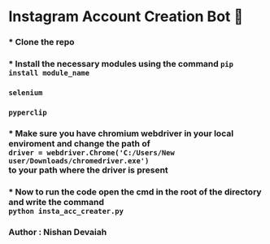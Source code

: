 # Instagram Account Creation Bot :rainbow:

### * Clone the repo
### * Install the necessary modules using the command ```pip install module_name```
### ```selenium```
### ```pyperclip```
### * Make sure you have chromium webdriver in your local enviroment and change the path of <br>```driver = webdriver.Chrome('C:/Users/New user/Downloads/chromedriver.exe')```<br> to your path where the driver is present
### * Now to run the code open the cmd in the root of the directory and write the command <br>```python insta_acc_creater.py```

### Author : Nishan Devaiah
